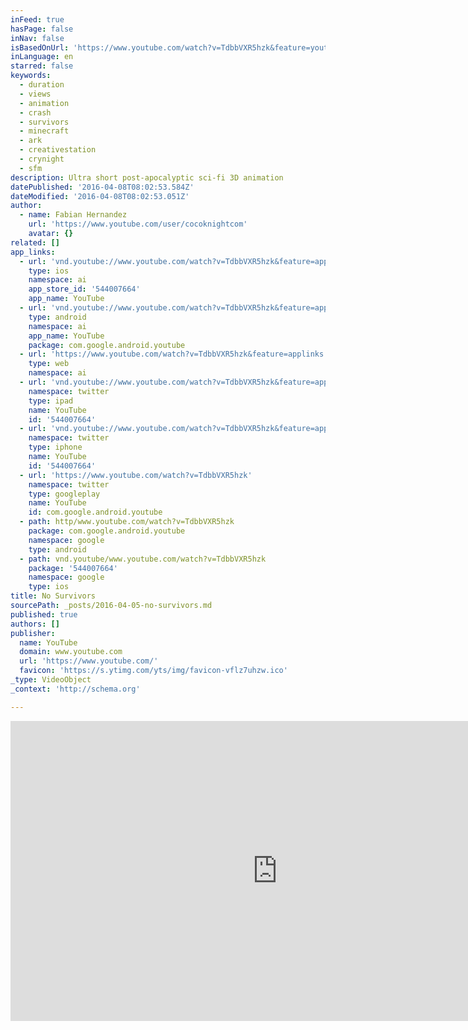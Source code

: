 ```yaml
---
inFeed: true
hasPage: false
inNav: false
isBasedOnUrl: 'https://www.youtube.com/watch?v=TdbbVXR5hzk&feature=youtu.be'
inLanguage: en
starred: false
keywords:
  - duration
  - views
  - animation
  - crash
  - survivors
  - minecraft
  - ark
  - creativestation
  - crynight
  - sfm
description: Ultra short post-apocalyptic sci-fi 3D animation
datePublished: '2016-04-08T08:02:53.584Z'
dateModified: '2016-04-08T08:02:53.051Z'
author:
  - name: Fabian Hernandez
    url: 'https://www.youtube.com/user/cocoknightcom'
    avatar: {}
related: []
app_links:
  - url: 'vnd.youtube://www.youtube.com/watch?v=TdbbVXR5hzk&feature=applinks'
    type: ios
    namespace: ai
    app_store_id: '544007664'
    app_name: YouTube
  - url: 'vnd.youtube://www.youtube.com/watch?v=TdbbVXR5hzk&feature=applinks'
    type: android
    namespace: ai
    app_name: YouTube
    package: com.google.android.youtube
  - url: 'https://www.youtube.com/watch?v=TdbbVXR5hzk&feature=applinks'
    type: web
    namespace: ai
  - url: 'vnd.youtube://www.youtube.com/watch?v=TdbbVXR5hzk&feature=applinks'
    namespace: twitter
    type: ipad
    name: YouTube
    id: '544007664'
  - url: 'vnd.youtube://www.youtube.com/watch?v=TdbbVXR5hzk&feature=applinks'
    namespace: twitter
    type: iphone
    name: YouTube
    id: '544007664'
  - url: 'https://www.youtube.com/watch?v=TdbbVXR5hzk'
    namespace: twitter
    type: googleplay
    name: YouTube
    id: com.google.android.youtube
  - path: http/www.youtube.com/watch?v=TdbbVXR5hzk
    package: com.google.android.youtube
    namespace: google
    type: android
  - path: vnd.youtube/www.youtube.com/watch?v=TdbbVXR5hzk
    package: '544007664'
    namespace: google
    type: ios
title: No Survivors
sourcePath: _posts/2016-04-05-no-survivors.md
published: true
authors: []
publisher:
  name: YouTube
  domain: www.youtube.com
  url: 'https://www.youtube.com/'
  favicon: 'https://s.ytimg.com/yts/img/favicon-vflz7uhzw.ico'
_type: VideoObject
_context: 'http://schema.org'

---
```

<iframe src="https://cdn.embedly.com/widgets/media.html?url=https%3A%2F%2Fwww.youtube.com%2Fwatch%3Fv%3DTdbbVXR5hzk%26feature%3Dyoutu.be&amp;src=https%3A%2F%2Fwww.youtube.com%2Fembed%2FTdbbVXR5hzk%3Ffeature%3Doembed&amp;type=text%2Fhtml&amp;key=b7d04c9b404c499eba89ee7072e1c4f7&amp;schema=youtube" width="854" height="480" scrolling="no" frameborder="0" allowfullscreen="allowfullscreen" style=""></iframe>
